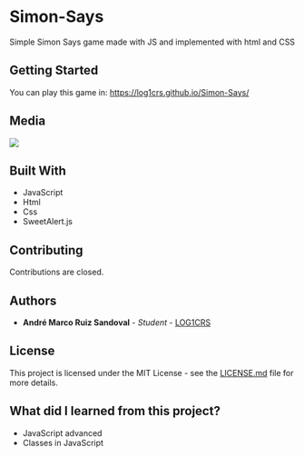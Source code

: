 # Simon-Says
Simple Simon Says game made with JS and implemented with html and CSS

## Getting Started
You can play this game in: https://log1crs.github.io/Simon-Says/

## Media

![](https://lh3.googleusercontent.com/yxzukhi1-ImUomWnCQHoGFvPBOwFzU5NEARJSSm1oFa21HNCTk-2yDWk4hSvLQDfyLxp63nqlXm5XO37KWJRSdS5Fy0SwrM0vep9GQirqfIlE4mcgX0OALPoFW6UARlyvuTNfnfvDhIZjQbNQzMxr1rBDJhiY1apQH3TDZUzm70ayucintR9l4HXmB01Cbogw8qpTF93y9u_IA7QIw__sqbBnqmMx1pzmvA-hFsL35dv8bWWfhxuZ930MufcnaFS0OULV04casJYFAhMwu1-5AuRTXBSDZ3m9w7mylw37vKPlqMbV0M6h9szeF-vRrNT2WckqF712Ypuvi6RhltJ2DThRuFoNWIoniRVsbHIcJE-blawZ7-_YEiZK6tlb72IAVkqDBRmDyyAB6VQh54lzePnsQwrald-whu661GVEO47aGcOsZ4Yr5WHsLvnywM_mxBSRxJd98prrMJSSYN8GVCvU4x-TPTdRwoM9xxmn34nbQq1EY4mORFsiYuY3f7Hu9xm1BF4POoEg-YqwqZoHAouURMtroh_G4WxzKSmV9WCrgFxP2nncXhw0dOUAOboPgUN7dD6LoX6RTacrNOyM6ZuzkX6tjlK4WpevgIh4dVE241i-gW3CtZ7KWPx6dtTaz6tA8qyo7We-yZfLaFF2unrZ2hWq1lJhy1fLp6OkM6nUvvIj4x0-Vc-NQeRBw=w1436-h804-no?authuser=1)

## Built With

* JavaScript
* Html
* Css
* SweetAlert.js

## Contributing

Contributions are closed.

## Authors

* **André Marco Ruiz Sandoval** - *Student* - [LOG1CRS](https://github.com/LOG1CRS)

## License

This project is licensed under the MIT License - see the [LICENSE.md](https://github.com/LOG1CRS/Simon-Says/blob/master/LICENSE) file for more details.

## What did I learned from this project?

* JavaScript advanced
* Classes in JavaScript
